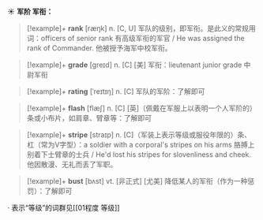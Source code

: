 ☀ <span class="category">**军阶 军衔：**</span>
>[!example]+ <span class="vocabulary">**rank**</span> [ræŋk] 
> <span class="definition">n. [C, U] 军队的级别，即军衔。是此义的常规用词：</span>officers of senior rank 有高级军衔的军官 / He was assigned the rank of Commander. 他被授予海军中校军衔。

>[!example]+ <span class="vocabulary">**grade**</span> [ɡreɪd] 
> <span class="definition">n. [C] [美] 军衔：</span>lieutenant junior grade 中尉军衔
           
>[!example]+ <span class="vocabulary">**rating**</span> [ˈreɪtɪŋ]
> <span class="definition">n. [C] 军队的军阶：</span>了解即可
 
>[!example]+ <span class="vocabulary">**flash**</span> [flæʃ] 
> <span class="definition">n. [C] [英]（佩戴在军服上以表明一个人军阶的）条或小布片，如肩章、臂章等：</span>了解即可 
           
>[!example]+ <span class="vocabulary">**stripe**</span> [straɪp]
> <span class="definition">n. [C]（军装上表示等级或服役年限的）条、杠（常为V字型）：</span>a soldier with a corporal's stripes on his arms 胳膊上别着下士臂章的士兵 / He'd lost his stripes for slovenliness and cheek. 他因散漫、无礼而丢了军职。

>[!example]+ <span class="vocabulary">**bust**</span> [bʌst]
> <span class="definition">vt. [非正式] [尤美] 降低某人的军衔（作为一种惩罚）：</span>了解即可

· 表示“等级”的词群见[[01程度 等级]]
